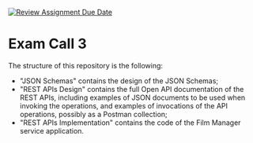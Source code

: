 [![Review Assignment Due Date](https://classroom.github.com/assets/deadline-readme-button-22041afd0340ce965d47ae6ef1cefeee28c7c493a6346c4f15d667ab976d596c.svg)](https://classroom.github.com/a/6va-_tX8)
# Exam Call 3

The structure of this repository is the following:
  - "JSON Schemas" contains the design of the JSON Schemas;
  - "REST APIs Design" contains the full Open API documentation of the REST APIs, including examples of JSON documents to be used when invoking the operations, and examples of invocations of the API operations, possibly as a Postman collection;
  - "REST APIs Implementation" contains the code of the Film Manager service application.